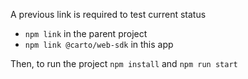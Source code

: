A previous link is required to test current status

- `npm link` in the parent project
- `npm link @carto/web-sdk` in this app

Then, to run the project `npm install` and `npm run start`
